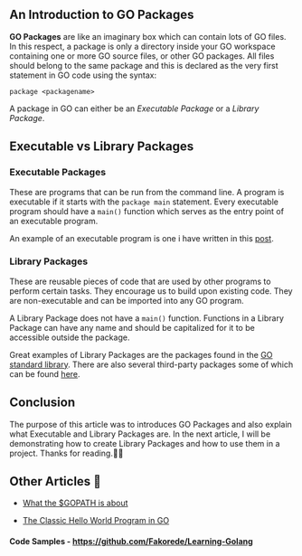 ## An Introduction to GO Packages

**GO Packages** are like an imaginary box which can contain lots of GO files.  In this respect, a package is only a directory inside your GO workspace containing one or more GO source files, or other GO packages. All files should belong to the same package and this is declared as the very first statement in GO code using the syntax:
```
package <packagename>
```

A package in GO can either be an _Executable Package_ or a _Library Package_.

## Executable vs Library Packages

### Executable Packages
These are programs that can be run from the command line. A program is executable if it starts with the `package main` statement. Every executable program should have a `main()` function which serves as the entry point of an executable program.

An example of an executable program is one i have written in this [post](https://fabcodes.hashnode.dev/the-classic-hello-world-program-in-go-ck8syp9cm00380fs12jyrolnh).

### Library Packages
These are reusable pieces of code that are used by other programs to perform certain tasks. They encourage us to build upon existing code. They are non-executable and can be imported into any GO program.

A Library Package does not have a `main()` function. Functions in a Library Package can have any name and should be capitalized for it to be accessible outside the package.

Great examples of Library Packages are the packages found in the [GO standard library](https://golang.org/pkg/#stdlib). There are also several third-party packages some of which can be found [here](https://github.com/golang/go/wiki/Projects#table-of-contents).


## Conclusion

The purpose of this article was to introduces GO Packages and also explain what Executable and Library Packages are. In the next article, I will be demonstrating how to create Library Packages and how to use them in a project. Thanks for reading.👋🏼

## Other Articles 📖
- [What the $GOPATH is about](https://fabcodes.hashnode.dev/what-the-dollargopath-is-about-ck8stjzhh004y07s129623r3v)

- [The Classic Hello World Program in GO](https://fabcodes.hashnode.dev/the-classic-hello-world-program-in-go-ck8syp9cm00380fs12jyrolnh)

#### Code Samples - https://github.com/Fakorede/Learning-Golang